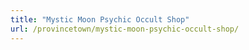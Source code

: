 ```yaml
---
title: "Mystic Moon Psychic Occult Shop"
url: /provincetown/mystic-moon-psychic-occult-shop/
---
```


